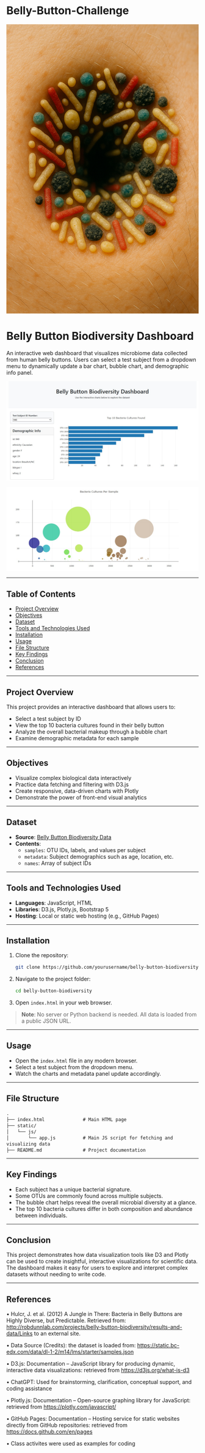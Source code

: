 # Belly-Button-Challenge
![HQ graphic](https://github.com/Lanceowesalot/Belly-Button-Challenge/blob/main/Images/belly%20button.png)

# Belly Button Biodiversity Dashboard

An interactive web dashboard that visualizes microbiome data collected from human belly buttons. Users can select a test subject from a dropdown menu to dynamically update a bar chart, bubble chart, and demographic info panel.

![HQ graphic](https://github.com/Lanceowesalot/Belly-Button-Challenge/blob/main/Images/bio%20diversity%201.jpg)

![HQ graphic](https://github.com/Lanceowesalot/Belly-Button-Challenge/blob/main/Images/bio%20diversity%202.jpg)

---

##  Table of Contents

- [Project Overview](#project-overview)
- [Objectives](#objectives)
- [Dataset](#dataset)
- [Tools and Technologies Used](#tools-and-technologies-used)
- [Installation](#installation)
- [Usage](#usage)
- [File Structure](#file-structure)
- [Key Findings](#key-findings)
- [Conclusion](#conclusion)
- [References](#references)

---

##  Project Overview

This project provides an interactive dashboard that allows users to:
- Select a test subject by ID
- View the top 10 bacteria cultures found in their belly button
- Analyze the overall bacterial makeup through a bubble chart
- Examine demographic metadata for each sample



---

##  Objectives

- Visualize complex biological data interactively
- Practice data fetching and filtering with D3.js
- Create responsive, data-driven charts with Plotly
- Demonstrate the power of front-end visual analytics


---

##  Dataset

- **Source**: [Belly Button Biodiversity Data](https://static.bc-edx.com/data/dl-1-2/m14/lms/starter/samples.json)
- **Contents**:
  - `samples`: OTU IDs, labels, and values per subject
  - `metadata`: Subject demographics such as age, location, etc.
  - `names`: Array of subject IDs

---

##  Tools and Technologies Used

- **Languages**: JavaScript, HTML
- **Libraries**: D3.js, Plotly.js, Bootstrap 5
- **Hosting**: Local or static web hosting (e.g., GitHub Pages)

---

##  Installation

1. Clone the repository:
   ```bash
   git clone https://github.com/yourusername/belly-button-biodiversity.git
   ```
2. Navigate to the project folder:
   ```bash
   cd belly-button-biodiversity
   ```
3. Open `index.html` in your web browser.

> **Note**: No server or Python backend is needed. All data is loaded from a public JSON URL.

---

##  Usage

- Open the `index.html` file in any modern browser.
- Select a test subject from the dropdown menu.
- Watch the charts and metadata panel update accordingly.

---

##  File Structure

```
.
├── index.html              # Main HTML page
├── static/
│   └── js/
│       └── app.js          # Main JS script for fetching and visualizing data
├── README.md               # Project documentation
```

---

##  Key Findings

- Each subject has a unique bacterial signature.
- Some OTUs are commonly found across multiple subjects.
- The bubble chart helps reveal the overall microbial diversity at a glance.
- The top 10 bacteria cultures differ in both composition and abundance between individuals.

---

##  Conclusion

This project demonstrates how data visualization tools like D3 and Plotly can be used to create insightful, interactive visualizations for scientific data. The dashboard makes it easy for users to explore and interpret complex datasets without needing to write code.

---
## References

•	Hulcr, J. et al. (2012) A Jungle in There: Bacteria in Belly Buttons are Highly Diverse, but Predictable. Retrieved from: http://robdunnlab.com/projects/belly-button-biodiversity/results-and-data/Links to an external site.

•	Data Source (Credits): the dataset is loaded from: https://static.bc-edx.com/data/dl-1-2/m14/lms/starter/samples.json

•	D3.js: Documentation – JavaScript library for producing dynamic, interactive data visualizations: retrieved from https://d3js.org/what-is-d3

•	ChatGPT: Used for brainstorming, clarification, conceptual support, and coding assistance

•	Plotly.js: Documentation – Open-source graphing library for JavaScript: retrieved from https://plotly.com/javascript/

•	GitHub Pages: Documentation – Hosting service for static websites directly from GitHub repositories: retrieved from https://docs.github.com/en/pages

•	 Class activites were used as examples for coding




